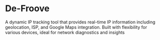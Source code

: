 # De-Froove
A dynamic IP tracking tool that provides real-time IP information including geolocation, ISP, and Google Maps integration. Built with flexibility for various devices, ideal for network diagnostics and insights
